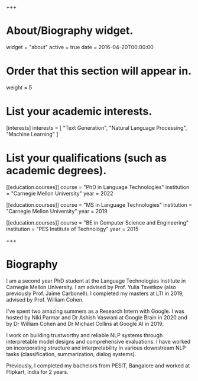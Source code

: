 +++
# About/Biography widget.
widget = "about"
active = true
date = 2016-04-20T00:00:00

# Order that this section will appear in.
weight = 5

# List your academic interests.
[interests]
  interests = [
    "Text Generation",
    "Natural Language Processing",
    "Machine Learning"
  ]

# List your qualifications (such as academic degrees).
[[education.courses]]
  course = "PhD in Language Technologies"
  institution = "Carnegie Mellon University"
  year = 2022

[[education.courses]]
  course = "MS in Language Technologies"
  institution = "Carnegie Mellon University"
  year = 2019

[[education.courses]]
  course = "BE in Computer Science and Engineering"
  institution = "PES Institute of Technology"
  year = 2015

 
+++

# Biography

I am a second year PhD student at the Language Technologies Institute in Carnegie Mellon University. I am advised by Prof. Yulia Tsvetkov (also previously Prof. Jaime Carbonell). I completed my masters at LTI in 2019, advised by Prof. William Cohen. 

I've spent two amazing summers as a Research Intern with Google. I was hosted by Niki Parmar and Dr Ashish Vaswani at Google Brain in 2020 and by Dr William Cohen and Dr Michael Collins at Google AI in 2019.

I work on building trustworthy and reliable NLP systems through interpretable model designs and comprehensive evaluations. I have worked on incorporating structure and interpretability in various downstream NLP tasks (classification, summarization, dialog systems). 

Previously, I completed my bachelors from PESIT, Bangalore and worked at Flipkart, India for 2 years.
